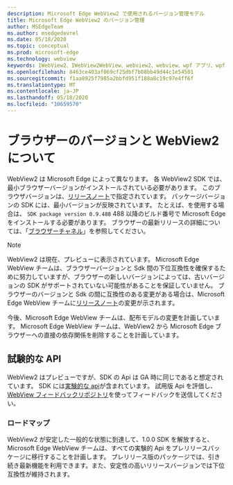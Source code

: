 ```yaml
---
description: Microsoft Edge WebView2 で使用されるバージョン管理モデル
title: Microsoft Edge WebView2 のバージョン管理
author: MSEdgeTeam
ms.author: msedgedevrel
ms.date: 05/18/2020
ms.topic: conceptual
ms.prod: microsoft-edge
ms.technology: webview
keywords: IWebView2、IWebView2WebView、webview2、webview、wpf アプリ、wpf、edge、ICoreWebView2、ICoreWebView2Host、browser control、edge html
ms.openlocfilehash: 8463ce403af069cf25dbf7b08bb49d44c1e54501
ms.sourcegitcommit: f1aa8925f7985a2bbfd951f188a8c19c97e4ff6f
ms.translationtype: MT
ms.contentlocale: ja-JP
ms.lasthandoff: 05/18/2020
ms.locfileid: "10659570"
---
```

# ブラウザーのバージョンと WebView2 について  

WebView2 は Microsoft Edge によって異なります。  各 WebView2 SDK では、最小ブラウザーバージョンがインストールされている必要があります。  このブラウザバージョンは、[リリースノート][Webview2Releasenotes]で指定されています。  パッケージバージョンの SDK には、最小バージョンが反映されています。  たとえば、を使用する場合は、 `SDK package version 0.9.488` 488 以降のビルド番号で Microsoft Edge をインストールする必要があります。  ブラウザーの最新リリースの詳細については、「[ブラウザーチャネル][DeployedgeChannels]」を参照してください。  

> [!NOTE]
> WebView2 は現在、プレビューに表示されています。  Microsoft Edge WebView チームは、ブラウザーバージョンと Sdk 間の下位互換性を確保するために努力していますが、ブラウザーの新しいバージョンによっては、古いバージョンの SDK がサポートされていない可能性があることを保証していません。  ブラウザーのバージョンと Sdk の間に互換性のある変更がある場合は、Microsoft Edge WebView チームに[リリースノート][Webview2Releasenotes]の変更が示されます。  

今後、Microsoft Edge WebView チームは、配布モデルの変更を計画しています。  Microsoft Edge WebView チームは、WebView2 から Microsoft Edge ブラウザーへの直接の依存関係を削除することを計画しています。  <!--To learn more, see [WebView2 Runtime][Webview2IndexEdgeRuntime] in the [Distribution][Webview2Distibution] section.  -->  

<!--todo: dd link to distribution.md after publication  -->  

## 試験的な API  

WebView2 はプレビューですが、SDK の Api は GA 時に同じであると想定されています。  SDK には[実験的な api][Webview2ReferenceWin3209488Experimental]が含まれています。  試用版 Api を評価し、 [WebView フィードバックリポジトリ][GithubMicrosoftedgeWebviewfeedback]を使ってフィードバックを送信してください。  

### ロードマップ  

WebView2 が安定した一般的な状態に到達して、1.0.0 SDK を解放すると、Microsoft Edge WebView チームは、すべての実験的 Api をプレリリースパッケージに移行することを計画します。  プレリリース版のパッケージでは、引き続き最新機能を利用できます。また、安定性の高いリリースバージョンでは下位互換性が維持されます。  

<!--links -->

[Webview2Distibution]: ./distribution.md "存在しない |Microsoft ドキュメント"  
[Webview2IndexEdgeRuntime]: ../index.md#microsoft-edge-webview2-runtime "Microsoft Edge WebView2 Runtime-Microsoft Edge WebView2 (開発者向けプレビュー) |Microsoft ドキュメント"  
[Webview2ReferenceWin3209488Experimental]: ../reference/win32/0-9-488-reference-webview2.md#experimental "実験的な参照 (WebView2) |Microsoft ドキュメント"  
[Webview2Releasenotes]: ../releasenotes.md "WebView2 SDK のリリースノート |Microsoft ドキュメント"  

[DeployedgeChannels]: /deployedge/microsoft-edge-channels "Microsoft Edge チャネルの概要 |Microsoft ドキュメント"  

[GithubMicrosoftedgeWebviewfeedback]: https://github.com/MicrosoftEdge/WebViewFeedback "WebView フィードバック-MicrosoftEdge/WebViewFeedback |GitHub"  
